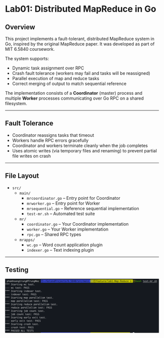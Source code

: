 # Lab01: Distributed MapReduce in Go

## Overview

This project implements a fault-tolerant, distributed MapReduce system in Go, inspired by the original MapReduce paper. It was developed as part of MIT 6.5840 coursework.

The system supports:

- Dynamic task assignment over RPC
- Crash fault tolerance (workers may fail and tasks will be reassigned)
- Parallel execution of map and reduce tasks
- Correct merging of output to match sequential reference

The implementation consists of a **Coordinator** (master) process and multiple **Worker** processes communicating over Go RPC on a shared filesystem.

---

## Fault Tolerance

- Coordinator reassigns tasks that timeout
- Workers handle RPC errors gracefully
- Coordinator and workers terminate cleanly when the job completes
- Uses atomic writes (via temporary files and renaming) to prevent partial file writes on crash

---

## File Layout
- `src/`
    - `main/`
        - `mrcoordinator.go` – Entry point for Coordinator
        - `mrworker.go` – Entry point for Worker
        - `mrsequential.go` – Reference sequential implementation
        - `test-mr.sh` – Automated test suite
    - `mr/`
        - `coordinator.go` – Your Coordinator implementation
        - `worker.go` – Your Worker implementation
        - `rpc.go` – Shared RPC types
    - `mrapps/`
        - `wc.go` – Word count application plugin
        - `indexer.go` – Text indexing plugin

---

## Testing
![Lab01 result](images/Lab01.png)